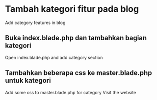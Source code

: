 # Tambah kategori fitur pada blog
Add category features in blog

## Buka index.blade.php dan tambahkan bagian kategori
Open index.blade.php and add category section

## Tambahkan beberapa css ke master.blade.php untuk kategori
Add some css to master.blade.php for category
Visit the website
